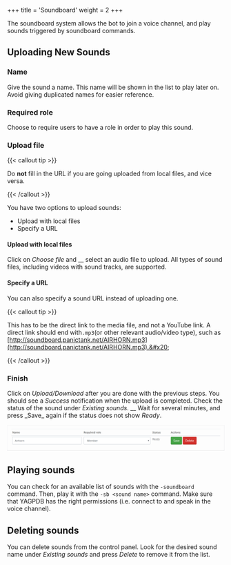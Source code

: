 +++
title = 'Soundboard'
weight = 2
+++

The soundboard system allows the bot to join a voice channel, and play sounds triggered by soundboard commands.

<!--more-->

## Uploading New Sounds

### Name

Give the sound a name. This name will be shown in the list to play later on. Avoid giving duplicated names for easier
reference.

### Required role

Choose to require users to have a role in order to play this sound.

### Upload file

{{< callout tip >}}

Do **not** fill in the URL if you are going uploaded from local files, and vice versa.

{{< /callout >}}

You have two options to upload sounds:

- Upload with local files
- Specify a URL

#### Upload with local files

Click on _Choose file_ and \_\_ select an audio file to upload. All types of sound files, including videos with sound
tracks, are supported.

#### Specify a URL

You can also specify a sound URL instead of uploading one.&#x20;

{{< callout tip >}}

This has to be the direct link to the media file, and not a YouTube link. A direct link should end with`.mp3`(or other
relevant audio/video type), such as
[http://soundboard.panictank.net/AIRHORN.mp3](http://soundboard.panictank.net/AIRHORN.mp3).&#x20;

{{< /callout >}}

### Finish

Click on _Upload/Download_ after you are done with the previous steps. You should see a _Success_ notification when the
upload is completed. Check the status of the sound under _Existing sounds_. \__ Wait for several minutes, and press
\_Save_ again if the status does not show _Ready_.

![An example of a successfully uploaded sound](example_soundboard.png)

## Playing sounds

You can check for an available list of sounds with the `-soundboard` command. Then, play it with the `-sb <sound name>`
command. Make sure that YAGPDB has the right permissions (i.e. connect to and speak in the voice channel).

## Deleting sounds

You can delete sounds from the control panel. Look for the desired sound name under _Existing sounds_ and press _Delete_
to remove it from the list.
